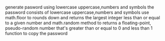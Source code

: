 generate pasword using lowercase uppercase,numbers and symbols
the password consists of lowercase uppercase,numbers and symbols
use math.floor to rounds down and returns the largest integer less than or equal to a given number and math.random method to returns a floating-point, pseudo-random number that's greater than or equal to 0 and less than 1
function to copy the password
